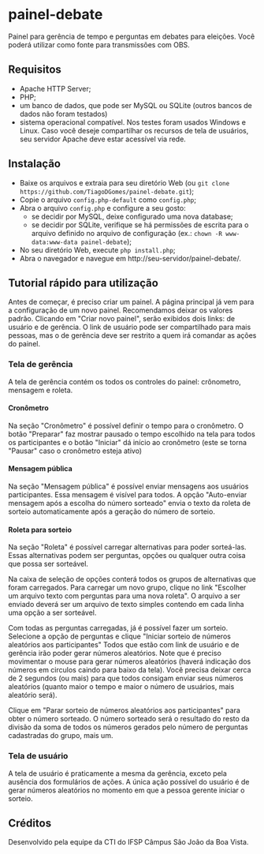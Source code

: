 # painel-debate
Painel para gerência de tempo e perguntas em debates para eleições. Você poderá utilizar como fonte para transmissões com OBS.

## Requisitos
 
- Apache HTTP Server;
- PHP;
- um banco de dados, que pode ser MySQL ou SQLite (outros bancos de dados não foram testados)
- sistema operacional compatível. Nos testes foram usados Windows e Linux. Caso você deseje compartilhar os recursos de tela de usuários, seu servidor Apache deve estar acessível via rede.

## Instalação

- Baixe os arquivos e extraia para seu diretório Web (ou `git clone https://github.com/TiagoDGomes/painel-debate.git`);
- Copie o arquivo `config.php-default` como `config.php`;
- Abra o arquivo `config.php` e configure a seu gosto:
  - se decidir por MySQL, deixe configurado uma nova database;
  - se decidir por SQLite, verifique se há permissões de escrita para o arquivo definido no arquivo de configuração (ex.: `chown -R www-data:www-data painel-debate`);
- No seu diretório Web, execute `php install.php`;
- Abra o navegador e navegue em http://seu-servidor/painel-debate/.

## Tutorial rápido para utilização

Antes de começar, é preciso criar um painel. A página principal já vem para a configuração de um novo painel. 
Recomendamos deixar os valores padrão. Clicando em "Criar novo painel", serão exibidos dois links: de usuário e de gerência. 
O link de usuário pode ser compartilhado para mais pessoas, mas o de gerência deve ser restrito a quem irá comandar as ações do painel. 

### Tela de gerência
A tela de gerência contém os todos os controles do painel: crônometro, mensagem e roleta.

#### Cronômetro
    
Na seção "Cronômetro" é possível definir o tempo para o cronômetro. 
O botão "Preparar" faz mostrar pausado o tempo escolhido na tela para todos os participantes e o botão "Iniciar" dá início ao cronômetro (este se torna "Pausar" caso o cronômetro esteja ativo)

#### Mensagem pública

Na seção "Mensagem pública" é possível enviar mensagens aos usuários participantes. Essa mensagem é visível para todos.
A opção "Auto-enviar mensagem após a escolha do número sorteado" envia o texto da roleta de sorteio automaticamente após a geração do número de sorteio.

#### Roleta para sorteio

Na seção "Roleta" é possível carregar alternativas para poder sorteá-las. Essas alternativas podem ser perguntas, opções ou qualquer outra coisa que possa ser sorteável.

Na caixa de seleção de opções conterá todos os grupos de alternativas que foram carregados. 
Para carregar um novo grupo, clique no link "Escolher um arquivo texto com perguntas para uma nova roleta". 
O arquivo a ser enviado deverá ser um arquivo de texto simples contendo em cada linha uma opção a ser sorteável.

Com todas as perguntas carregadas, já é possível fazer um sorteio. Selecione a opção de perguntas e clique "Iniciar sorteio de números aleatórios aos participantes"
Todos que estão com link de usuário e de gerência irão poder gerar números aleatórios. Note que é preciso movimentar o mouse para gerar números aleatórios (haverá indicação dos números em circulos caindo para baixo da tela). 
Você precisa deixar cerca de 2 segundos (ou mais) para que todos consigam enviar seus números aleatórios (quanto maior o tempo e maior o número de usuários, mais aleatório será). 

Clique em "Parar sorteio de números aleatórios aos participantes" para obter o número sorteado. O número sorteado será o resultado do resto da divisão da soma de todos os números gerados pelo número de perguntas cadastradas do grupo, mais um.  

### Tela de usuário

A tela de usuário é praticamente a mesma da gerência, exceto pela ausência dos formulários de ações. 
A única ação possível do usuário é de gerar números aleatórios no momento em que a pessoa gerente iniciar o sorteio.

## Créditos

Desenvolvido pela equipe da CTI do IFSP Câmpus São João da Boa Vista.
